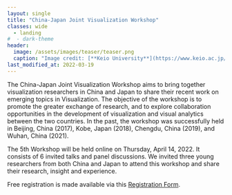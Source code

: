 ```yaml
---
layout: single
title: "China-Japan Joint Visualization Workshop"
classes: wide
  - landing
#  - dark-theme
header:
  image: /assets/images/teaser/teaser.png
  caption: "Image credit: [**Keio University**](https://www.keio.ac.jp/en/)"
last_modified_at: 2022-03-19
---
```


The China-Japan Joint Visualization Workshop aims to bring together visualization researchers in China and Japan to share their recent work on emerging topics in Visualization. The objective of the workshop is to promote the greater exchange of research, and to explore collaboration opportunities in the development of visualization and visual analytics between the two countries. In the past, the workshop was successfully held in Beijing, China (2017), Kobe, Japan (2018), Chengdu, China (2019), and Wuhan, China (2021).

The 5th Workshop will be held online on Thursday, April 14, 2022. It consists of 6 invited talks and panel discussions. We invited three young researchers from both China and Japan to attend this workshop and share their research, insight and experience.

Free registration is made available via this [Registration Form](http://chinavis.org/cj2022/register/). 
